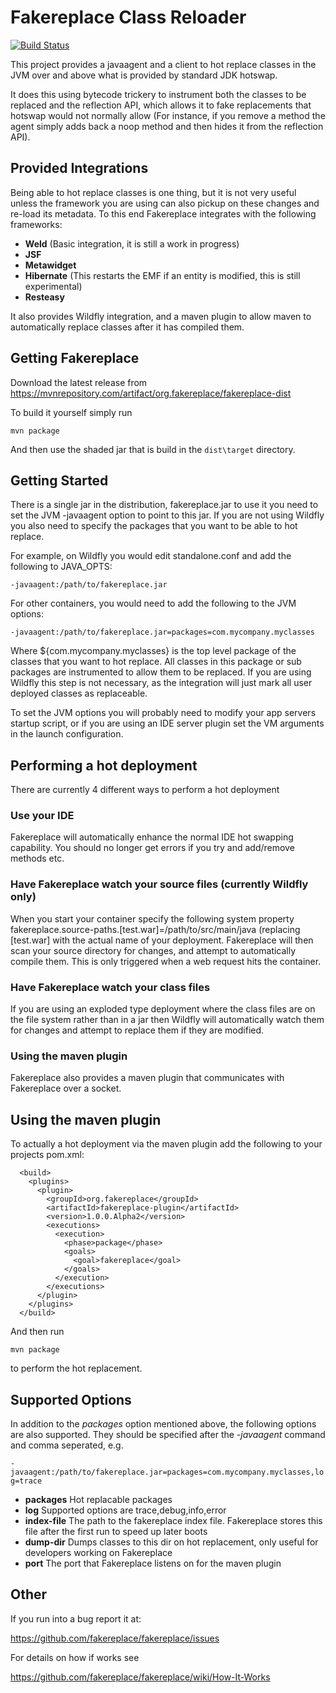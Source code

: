 Fakereplace Class Reloader
==========================

[![Build Status](https://travis-ci.org/fakereplace/fakereplace.svg?branch=master)](https://travis-ci.org/fakereplace/fakereplace)

This project provides a javaagent and a client to hot replace classes in the JVM over and above what is provided by
standard JDK hotswap.

It does this using bytecode trickery to instrument both the classes to be replaced and the reflection API, which allows
it to fake replacements that hotswap would not normally allow (For instance, if you remove a method the agent simply
adds back a noop method and then hides it from the reflection API).


Provided Integrations
---------------------

Being able to hot replace classes is one thing, but it is not very useful unless the framework you are using can also
pickup on these changes and re-load its metadata. To this end Fakereplace integrates with the following frameworks:

* **Weld** (Basic integration, it is still a work in progress)
* **JSF**
* **Metawidget**
* **Hibernate** (This restarts the EMF if an entity is modified, this is still experimental)
* **Resteasy**

It also provides Wildfly integration, and a maven plugin to allow maven to automatically replace classes after it has
compiled them.

Getting Fakereplace
-------------------

Download the latest release from https://mvnrepository.com/artifact/org.fakereplace/fakereplace-dist

To build it yourself simply run

`
mvn package
`

And then use the shaded jar that is build in the `dist\target` directory.

Getting Started
---------------

There is a single jar in the distribution, fakereplace.jar to use it you need to set the JVM -javaagent option to point
to this jar. If you are not using Wildfly you also need to specify the packages that you want to be able to hot
replace.

For example, on Wildfly you would edit standalone.conf and add the following to JAVA_OPTS:

`
-javaagent:/path/to/fakereplace.jar
`

For other containers, you would need to add the following to the JVM options:

`
-javaagent:/path/to/fakereplace.jar=packages=com.mycompany.myclasses
`

Where ${com.mycompany.myclasses} is the top level package of the classes that you want to hot replace. All classes in
this package or sub packages are instrumented to allow them to be replaced. If you are using Wildfly this step is not
necessary, as the integration will just mark all user deployed classes as replaceable.

To set the JVM options you will probably need to modify your app servers startup script, or if you are using an IDE
server plugin set the VM arguments in the launch configuration.

Performing a hot deployment
---------------------------

There are currently 4 different ways to perform a hot deployment

### Use your IDE

Fakereplace will automatically enhance the normal IDE hot swapping capability. You should no longer get errors if you try and add/remove methods etc.

### Have Fakereplace watch your source files (currently Wildfly only)

When you start your container specify the following system property fakereplace.source-paths.[test.war]=/path/to/src/main/java (replacing [test.war] with the actual name of your deployment.
Fakereplace will then scan your source directory for changes, and attempt to automatically compile them. This is only triggered when a web request hits the container.

### Have Fakereplace watch your class files

If you are using an exploded type deployment where the class files are on the file system rather than in a jar then Wildfly will automatically watch them for changes and attempt to replace them if they are modified.

### Using the maven plugin

Fakereplace also provides a maven plugin that communicates with Fakereplace over a socket.

Using the maven plugin
----------------------

To actually a hot deployment via the maven plugin add the following to your projects
pom.xml:


      <build>
        <plugins>
          <plugin>
            <groupId>org.fakereplace</groupId>
            <artifactId>fakereplace-plugin</artifactId>
            <version>1.0.0.Alpha2</version>
            <executions>
              <execution>
                <phase>package</phase>
                <goals>
                  <goal>fakereplace</goal>
                </goals>
              </execution>
            </executions>
          </plugin>
        </plugins>
      </build>

And then run

`
mvn package
`

to perform the hot replacement.


Supported Options
-----------------
In addition to the *packages* option mentioned above, the following options are also supported. They should be specified
after the *-javaagent* command and comma seperated, e.g.

`
-javaagent:/path/to/fakereplace.jar=packages=com.mycompany.myclasses,log=trace
`

* **packages** Hot replacable packages
* **log** Supported options are trace,debug,info,error
* **index-file** The path to the fakereplace index file. Fakereplace stores this file after the first run to speed up later boots
* **dump-dir** Dumps classes to this dir on hot replacement, only useful for developers working on Fakereplace
* **port** The port that Fakereplace listens on for the maven plugin

Other
-----

If you run into a bug report it at:

https://github.com/fakereplace/fakereplace/issues


For details on how if works see

https://github.com/fakereplace/fakereplace/wiki/How-It-Works


